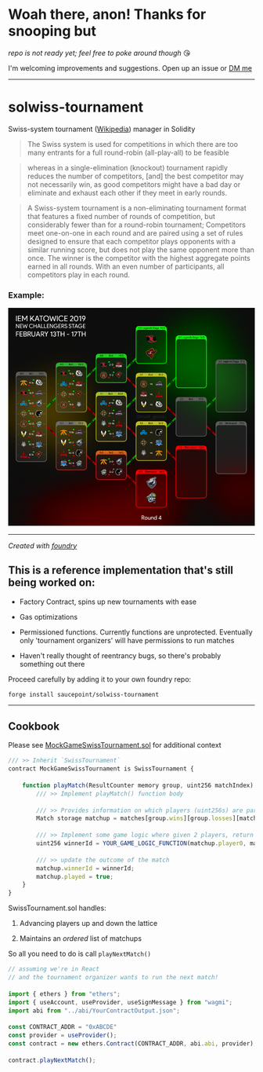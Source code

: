 # Woah there, anon! Thanks for snooping but
*repo is not ready yet; feel free to poke around though* 😘

I'm welcoming improvements and suggestions. Open up an issue or [DM me](https://twitter.com/saucepoint)

---

# solwiss-tournament
Swiss-system tournament ([Wikipedia](https://en.wikipedia.org/wiki/Swiss-system_tournament)) manager in Solidity

> The Swiss system is used for competitions in which there are too many entrants for a full round-robin (all-play-all) to be feasible

> whereas in a single-elimination (knockout) tournament rapidly reduces the number of competitors, [and] the best competitor may not necessarily win, as good competitors might have a bad day or eliminate and exhaust each other if they meet in early rounds.

> A Swiss-system tournament is a non-eliminating tournament format that features a fixed number of rounds of competition, but considerably fewer than for a round-robin tournament; Competitors meet one-on-one in each round and are paired using a set of rules designed to ensure that each competitor plays opponents with a similar running score, but does not play the same opponent more than once. The winner is the competitor with the highest aggregate points earned in all rounds. With an even number of participants, all competitors play in each round.


### Example:

![swisstournament](imgs/csgoswiss.png)

---

*Created with [foundry](https://book.getfoundry.sh)*

## This is a **reference implementation** that's still being worked on:
* Factory Contract, spins up new tournaments with ease

* Gas optimizations

* Permissioned functions. Currently functions are unprotected. Eventually only 'tournament organizers' will have permissions to run matches

* Haven't really thought of reentrancy bugs, so there's probably something out there

Proceed carefully by adding it to your own foundry repo:
```bash
forge install saucepoint/solwiss-tournament
```

---

## Cookbook

Please see [MockGameSwissTournament.sol](test/mocks//MockGameSwissTournament.sol) for additional context

```typescript
/// >> Inherit `SwissTournament`
contract MockGameSwissTournament is SwissTournament {
    
    function playMatch(ResultCounter memory group, uint256 matchIndex) public override advancePlayers(group, matchIndex) {
        /// >> Implement playMatch() function body
        
        /// >> Provides information on which players (uint256s) are participating in the matchup
        Match storage matchup = matches[group.wins][group.losses][matchIndex];
        
        /// >> Implement some game logic where given 2 players, return the id of the winner
        uint256 winnerId = YOUR_GAME_LOGIC_FUNCTION(matchup.player0, matchup.player1);

        /// >> update the outcome of the match
        matchup.winnerId = winnerId;
        matchup.played = true;
    }
}
```

SwissTournament.sol handles:

1) Advancing players up and down the lattice

2) Maintains an *ordered* list of matchups

So all you need to do is call `playNextMatch()`
```typescript
// assuming we're in React
// and the tournament organizer wants to run the next match!

import { ethers } from "ethers";
import { useAccount, useProvider, useSignMessage } from "wagmi";
import abi from "../abi/YourContractOutput.json";

const CONTRACT_ADDR = "0xABCDE"
const provider = useProvider();
const contract = new ethers.Contract(CONTRACT_ADDR, abi.abi, provider);

contract.playNextMatch();
```

